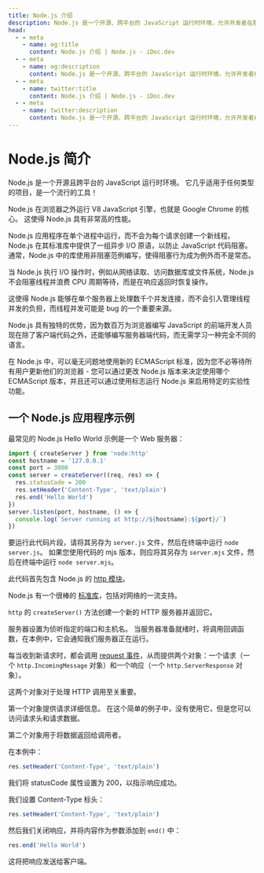 ```yaml
---
title: Node.js 介绍
description: Node.js 是一个开源、跨平台的 JavaScript 运行时环境，允许开发者在服务器端运行 JavaScript，提供高性能和可扩展性。
head:
  - - meta
    - name: og:title
      content: Node.js 介绍 | Node.js - iDoc.dev
  - - meta
    - name: og:description
      content: Node.js 是一个开源、跨平台的 JavaScript 运行时环境，允许开发者在服务器端运行 JavaScript，提供高性能和可扩展性。
  - - meta
    - name: twitter:title
      content: Node.js 介绍 | Node.js - iDoc.dev
  - - meta
    - name: twitter:description
      content: Node.js 是一个开源、跨平台的 JavaScript 运行时环境，允许开发者在服务器端运行 JavaScript，提供高性能和可扩展性。
---
```



# Node.js 简介

Node.js 是一个开源且跨平台的 JavaScript 运行时环境。 它几乎适用于任何类型的项目，是一个流行的工具！

Node.js 在浏览器之外运行 V8 JavaScript 引擎，也就是 Google Chrome 的核心。 这使得 Node.js 具有非常高的性能。

Node.js 应用程序在单个进程中运行，而不会为每个请求创建一个新线程。 Node.js 在其标准库中提供了一组异步 I/O 原语，以防止 JavaScript 代码阻塞。 通常，Node.js 中的库使用非阻塞范例编写，使得阻塞行为成为例外而不是常态。

当 Node.js 执行 I/O 操作时，例如从网络读取、访问数据库或文件系统，Node.js 不会阻塞线程并浪费 CPU 周期等待，而是在响应返回时恢复操作。

这使得 Node.js 能够在单个服务器上处理数千个并发连接，而不会引入管理线程并发的负担，而线程并发可能是 bug 的一个重要来源。

Node.js 具有独特的优势，因为数百万为浏览器编写 JavaScript 的前端开发人员现在除了客户端代码之外，还能够编写服务器端代码，而无需学习一种完全不同的语言。

在 Node.js 中，可以毫无问题地使用新的 ECMAScript 标准，因为您不必等待所有用户更新他们的浏览器 - 您可以通过更改 Node.js 版本来决定使用哪个 ECMAScript 版本，并且还可以通过使用标志运行 Node.js 来启用特定的实验性功能。

## 一个 Node.js 应用程序示例

最常见的 Node.js Hello World 示例是一个 Web 服务器：

```js
import { createServer } from 'node:http'
const hostname = '127.0.0.1'
const port = 3000
const server = createServer((req, res) => {
  res.statusCode = 200
  res.setHeader('Content-Type', 'text/plain')
  res.end('Hello World')
})
server.listen(port, hostname, () => {
  console.log(`Server running at http://${hostname}:${port}/`)
})
```

要运行此代码片段，请将其另存为 `server.js` 文件，然后在终端中运行 `node server.js`。 如果您使用代码的 mjs 版本，则应将其另存为 `server.mjs` 文件，然后在终端中运行 `node server.mjs`。

此代码首先包含 Node.js 的 [http 模块](/zh/nodejs/api/http)。

Node.js 有一个很棒的 [标准库](/zh/nodejs/api/synopsis)，包括对网络的一流支持。

`http` 的 `createServer()` 方法创建一个新的 HTTP 服务器并返回它。

服务器设置为侦听指定的端口和主机名。 当服务器准备就绪时，将调用回调函数，在本例中，它会通知我们服务器正在运行。

每当收到新请求时，都会调用 [request 事件](/zh/nodejs/api/http)，从而提供两个对象：一个请求（一个 `http.IncomingMessage` 对象）和一个响应（一个 `http.ServerResponse` 对象）。

这两个对象对于处理 HTTP 调用至关重要。

第一个对象提供请求详细信息。 在这个简单的例子中，没有使用它，但是您可以访问请求头和请求数据。

第二个对象用于将数据返回给调用者。

在本例中：

```js
res.setHeader('Content-Type', 'text/plain')
```

我们将 statusCode 属性设置为 200，以指示响应成功。

我们设置 Content-Type 标头：

```js
res.setHeader('Content-Type', 'text/plain')
```

然后我们关闭响应，并将内容作为参数添加到 `end()` 中：

```js
res.end('Hello World')
```

这将把响应发送给客户端。

